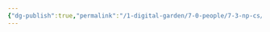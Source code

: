 ```yaml
---
{"dg-publish":true,"permalink":"/1-digital-garden/7-0-people/7-3-np-cs/7-3-1-np-cs-mo-c/","title":"NPCs Overview"}
---
```



